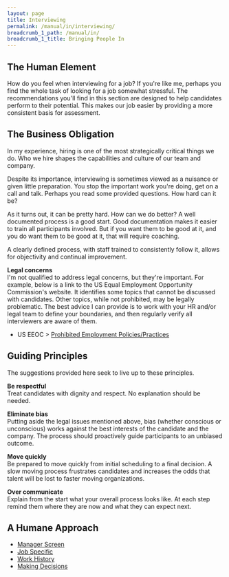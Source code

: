 ```yaml
---
layout: page
title: Interviewing
permalink: /manual/in/interviewing/
breadcrumb_1_path: /manual/in/
breadcrumb_1_title: Bringing People In
---
```


## The Human Element
How do you feel when interviewing for a job? If you're like me, perhaps you 
find the whole task of looking for a job somewhat stressful. The 
recommendations you'll find in this section are designed to help candidates 
perform to their potential. This makes our job easier by providing a more 
consistent basis for assessment.

## The Business Obligation
In my experience, hiring is one of the most strategically critical things we
do. Who we hire shapes the capabilities and culture of our team and company.

Despite its importance, interviewing is sometimes viewed as a nuisance or 
given little preparation. You stop the important work you're doing, get on a 
call and talk. Perhaps you read some provided questions. How hard can it be?

As it turns out, it can be pretty hard. How can we do better? A well documented 
process is a good start. Good documentation makes it easier to train all 
participants involved. But if you want them to be good at it, and you do want 
them to be good at it, that will require coaching. 

A clearly defined process, with staff trained to consistently follow it, allows 
for objectivity and continual improvement.
 
**Legal concerns**  
I'm not qualified to address legal concerns, but they're important. For 
example, below is a link to the US Equal Employment Opportunity 
Commission's website. It identifies some topics that cannot be discussed with 
candidates. Other topics, while not prohibited, may be legally problematic. The 
best advice I can provide is to work with your HR and/or legal team to define 
your boundaries, and then regularly verify all interviewers are aware of them. 
* US EEOC > [Prohibited Employment Policies/Practices](https://www.eeoc.gov/prohibited-employment-policiespractices)


## Guiding Principles
The suggestions provided here seek to live up to these principles.

**Be respectful**  
Treat candidates with dignity and respect. No explanation should
be needed.

**Eliminate bias**  
Putting aside the legal issues mentioned above, bias (whether conscious or 
unconscious) works against the best interests of the candidate and the company. 
The process should proactively guide participants to an unbiased outcome.

**Move quickly**  
Be prepared to move quickly from initial scheduling to a final decision. A 
slow moving process frustrates candidates and increases the odds that talent 
will be lost to faster moving organizations.

**Over communicate**  
Explain from the start what your overall process looks like. At each step 
remind them where they are now and what they can expect next.

## A Humane Approach

  * [Manager Screen](/manual/in/screen/)
  * [Job Specific]()
  * [Work History]()
  * [Making Decisions]()

